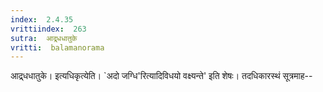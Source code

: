 ```yaml
---
index:  2.4.35
vrittiindex:  263
sutra:  आद्र्धधातुके
vritti:  balamanorama 
---
```


आद्र्धधातुके। इत्यधिकृत्येति। `अदो जग्धि'रित्यादिविधयो वक्ष्यन्ते' इति शेषः। तदधिकारस्थं सूत्रमाह-- 

